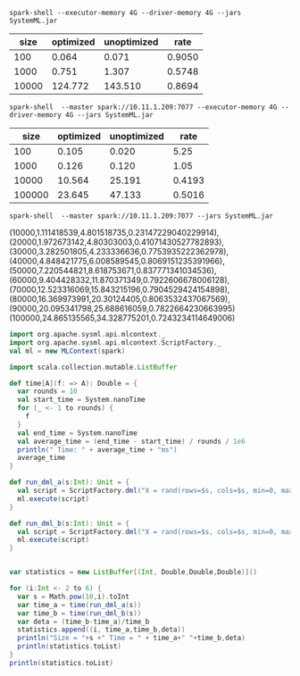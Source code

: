 
`spark-shell --executor-memory 4G --driver-memory 4G --jars SystemML.jar`

| size  | optimized | unoptimized |   rate  |
|-------|-----------|-------------|---------|
|100    |    0.064  |    0.071    |  0.9050 |
|1000   |    0.751  |    1.307    |  0.5748 |
|10000  |  124.772  |  143.510    |  0.8694 |


`spark-shell  --master spark://10.11.1.209:7077 --executor-memory 4G --driver-memory 4G --jars SystemML.jar`

| size    |  optimized   |  unoptimized |  rate  |
|---------|--------------|--------------|--------|
| 100     |     0.105    |      0.020   | 5.25   |
| 1000    |     0.126    |      0.120   | 1.05   |
| 10000   |    10.564    |     25.191   | 0.4193 |
| 100000  |    23.645    |     47.133   | 0.5016 |


`spark-shell  --master spark://10.11.1.209:7077 --jars SystemML.jar`


(10000,1.111418539,4.801518735,0.23147229040229914), 
(20000,1.972673142,4.80303003,0.41071430527782893),
(30000,3.282501805,4.233336636,0.7753935222362978),
(40000,4.848421775,6.008589545,0.8069151235391966), 
(50000,7.220544821,8.618753671,0.837771341034536), 
(60000,9.404428332,11.870371349,0.7922606678006128), 
(70000,12.523316069,15.843215196,0.7904529424154898), 
(80000,16.369973991,20.30124405,0.8063532437067569), 
(90000,20.095341798,25.688616059,0.7822664230663995)
(100000,24.865135565,34.328775201,0.7243234114649006)


``` scala
import org.apache.sysml.api.mlcontext._
import org.apache.sysml.api.mlcontext.ScriptFactory._
val ml = new MLContext(spark)

import scala.collection.mutable.ListBuffer

def time[A](f: => A): Double = {
  var rounds = 10
  val start_time = System.nanoTime
  for (_ <- 1 to rounds) {
    f
  }
  val end_time = System.nanoTime
  val average_time = (end_time - start_time) / rounds / 1e6
  println(" Time: " + average_time + "ms")
  average_time
}

def run_dml_a(s:Int): Unit = {
  val script = ScriptFactory.dml("X = rand(rows=$s, cols=$s, min=0, max=10, sparsity=1)\nY = rand(rows=$s, cols=1, min=0, max=10, sparsity=1)\nW = (X %*% Y)\nZ = (W %*% t(W) )/ (t(W) %*% Y)").in("$s",s).out("Z")
  ml.execute(script)
}

def run_dml_b(s:Int): Unit = {
  val script = ScriptFactory.dml("X = rand(rows=$s, cols=$s, min=0, max=10, sparsity=1)\nY = rand(rows=$s, cols=1, min=0, max=10, sparsity=1)\nZ = (X %*% Y %*% t(Y) %*% t(X)) / (t(Y) %*% t(X) %*% Y)").in("$s",s).out("Z")
  ml.execute(script)
}


var statistics = new ListBuffer[(Int, Double,Double,Double)]()

for (i:Int <- 2 to 6) {
  var s = Math.pow(10,i).toInt
  var time_a = time(run_dml_a(s))
  var time_b = time(run_dml_b(s))
  var deta = (time_b-time_a)/time_b
  statistics.append((i, time_a,time_b,deta))
  println("Size = "+s +" Time = " + time_a+" "+time_b,deta)
  println(statistics.toList)
}
println(statistics.toList)
```